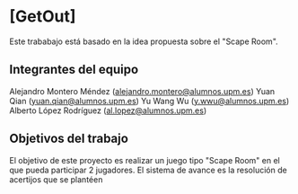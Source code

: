 # [GetOut]

Este trababajo está basado en la idea propuesta sobre el "Scape Room".

## Integrantes del equipo

Alejandro Montero Méndez (alejandro.montero@alumnos.upm.es)
Yuan Qian (yuan.qian@alumnos.upm.es)
Yu Wang Wu (y.wwu@alumnos.upm.es)
Alberto López Rodríguez (al.lopez@alumnos.upm.es)

## Objetivos del trabajo

El objetivo de este proyecto es realizar un juego tipo "Scape Room" en el que pueda participar 2 jugadores. 
El sistema de avance es la resolución de acertijos que se plantéen 
